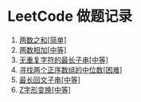 # LeetCode 做题记录

1. [两数之和[简单]](./1.md)
2. [两数相加[中等]](./2.md)
3. [无重复字符的最长子串[中等]](./3.md)
4. [寻找两个正序数组的中位数[困难]](./4.md)
5. [最长回文子串[中等]](./5.md)
6. [Z字形变换[中等]](./6.md)